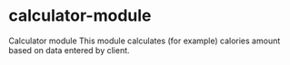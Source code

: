 # calculator-module
Calculator module
This module calculates (for example) calories amount based on data entered by client.
